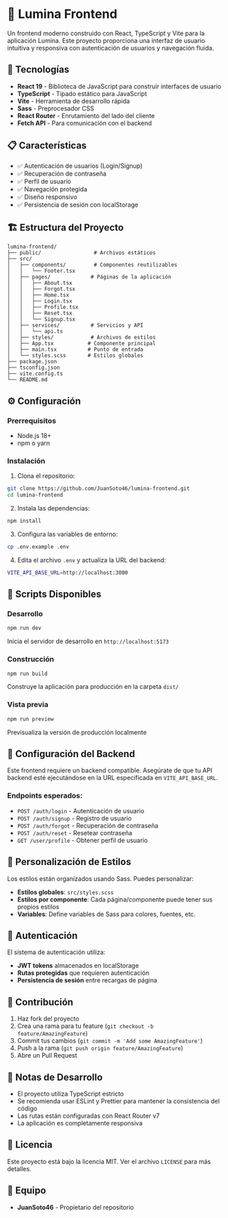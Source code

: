 # 🌟 Lumina Frontend

Un frontend moderno construido con React, TypeScript y Vite para la aplicación Lumina. Este proyecto proporciona una interfaz de usuario intuitiva y responsiva con autenticación de usuarios y navegación fluida.

## 🚀 Tecnologías

- **React 19** - Biblioteca de JavaScript para construir interfaces de usuario
- **TypeScript** - Tipado estático para JavaScript
- **Vite** - Herramienta de desarrollo rápida
- **Sass** - Preprocesador CSS
- **React Router** - Enrutamiento del lado del cliente
- **Fetch API** - Para comunicación con el backend

## 📋 Características

- ✅ Autenticación de usuarios (Login/Signup)
- ✅ Recuperación de contraseña
- ✅ Perfil de usuario
- ✅ Navegación protegida
- ✅ Diseño responsivo
- ✅ Persistencia de sesión con localStorage

## 🏗️ Estructura del Proyecto

```
lumina-frontend/
├── public/                 # Archivos estáticos
├── src/
│   ├── components/         # Componentes reutilizables
│   │   └── Footer.tsx
│   ├── pages/             # Páginas de la aplicación
│   │   ├── About.tsx
│   │   ├── Forgot.tsx
│   │   ├── Home.tsx
│   │   ├── Login.tsx
│   │   ├── Profile.tsx
│   │   ├── Reset.tsx
│   │   └── Signup.tsx
│   ├── services/          # Servicios y API
│   │   └── api.ts
│   ├── styles/            # Archivos de estilos
│   ├── App.tsx           # Componente principal
│   ├── main.tsx          # Punto de entrada
│   └── styles.scss       # Estilos globales
├── package.json
├── tsconfig.json
├── vite.config.ts
└── README.md
```

## ⚙️ Configuración

### Prerrequisitos

- Node.js 18+ 
- npm o yarn

### Instalación

1. Clona el repositorio:
```bash
git clone https://github.com/JuanSoto46/lumina-frontend.git
cd lumina-frontend
```

2. Instala las dependencias:
```bash
npm install
```

3. Configura las variables de entorno:
```bash
cp .env.example .env
```

4. Edita el archivo `.env` y actualiza la URL del backend:
```bash
VITE_API_BASE_URL=http://localhost:3000
```

## 🚀 Scripts Disponibles

### Desarrollo
```bash
npm run dev
```
Inicia el servidor de desarrollo en `http://localhost:5173`

### Construcción
```bash
npm run build
```
Construye la aplicación para producción en la carpeta `dist/`

### Vista previa
```bash
npm run preview
```
Previsualiza la versión de producción localmente

## 🔧 Configuración del Backend

Este frontend requiere un backend compatible. Asegúrate de que tu API backend esté ejecutándose en la URL especificada en `VITE_API_BASE_URL`.

### Endpoints esperados:
- `POST /auth/login` - Autenticación de usuario
- `POST /auth/signup` - Registro de usuario
- `POST /auth/forgot` - Recuperación de contraseña
- `POST /auth/reset` - Resetear contraseña
- `GET /user/profile` - Obtener perfil de usuario

## 🎨 Personalización de Estilos

Los estilos están organizados usando Sass. Puedes personalizar:

- **Estilos globales**: `src/styles.scss`
- **Estilos por componente**: Cada página/componente puede tener sus propios estilos
- **Variables**: Define variables de Sass para colores, fuentes, etc.

## 🔐 Autenticación

El sistema de autenticación utiliza:
- **JWT tokens** almacenados en localStorage
- **Rutas protegidas** que requieren autenticación
- **Persistencia de sesión** entre recargas de página

## 🤝 Contribución

1. Haz fork del proyecto
2. Crea una rama para tu feature (`git checkout -b feature/AmazingFeature`)
3. Commit tus cambios (`git commit -m 'Add some AmazingFeature'`)
4. Push a la rama (`git push origin feature/AmazingFeature`)
5. Abre un Pull Request

## 📝 Notas de Desarrollo

- El proyecto utiliza TypeScript estricto
- Se recomienda usar ESLint y Prettier para mantener la consistencia del código
- Las rutas están configuradas con React Router v7
- La aplicación es completamente responsiva

## 📄 Licencia

Este proyecto está bajo la licencia MIT. Ver el archivo `LICENSE` para más detalles.

## 👥 Equipo

- **JuanSoto46** - Propietario del repositorio



